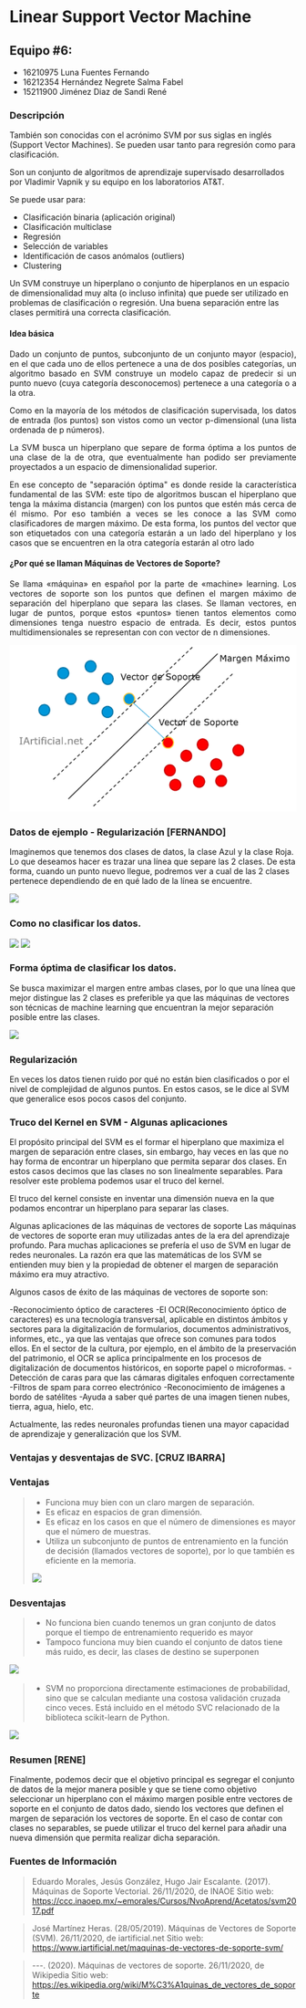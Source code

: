 # Linear Support Vector Machine

## Equipo #6:
- 16210975 Luna Fuentes Fernando
- 16212354 Hernández Negrete Salma Fabel
- 15211900 Jiménez Diaz de Sandi René

### Descripción

También son conocidas con el acrónimo SVM por sus siglas en inglés (Support Vector Machines). Se pueden usar tanto para regresión como para clasificación.

Son un conjunto de algoritmos de aprendizaje supervisado desarrollados por Vladimir Vapnik y su equipo en los laboratorios AT&T.

Se puede usar para:
- Clasificación binaria (aplicación original)
- Clasificación multiclase
- Regresión
- Selección de variables
- Identificación de casos anómalos (outliers)
- Clustering

Un SVM construye un hiperplano o conjunto de hiperplanos en un espacio de dimensionalidad muy alta (o incluso infinita) que puede ser utilizado en problemas de clasificación o regresión. Una buena separación entre las clases permitirá una correcta clasificación.

#### Idea básica

<p style="text-align: justify;">Dado un conjunto de puntos, subconjunto de un conjunto mayor (espacio), en el que cada uno de ellos pertenece a una de dos posibles categorías, un algoritmo basado en SVM construye un modelo capaz de predecir si un punto nuevo (cuya categoría desconocemos) pertenece a una categoría o a la otra.</p>

<p style="text-align: justify;">Como en la mayoría de los métodos de clasificación supervisada, los datos de entrada (los puntos) son vistos como un vector p-dimensional (una lista ordenada de p números).</p>

<p style="text-align: justify;">La SVM busca un hiperplano que separe de forma óptima a los puntos de una clase de la de otra, que eventualmente han podido ser previamente proyectados a un espacio de dimensionalidad superior.</p>

<p style="text-align: justify;">En ese concepto de "separación óptima" es donde reside la característica fundamental de las SVM: este tipo de algoritmos buscan el hiperplano que tenga la máxima distancia (margen) con los puntos que estén más cerca de él mismo. Por eso también a veces se les conoce a las SVM como clasificadores de margen máximo. De esta forma, los puntos del vector que son etiquetados con una categoría estarán a un lado del hiperplano y los casos que se encuentren en la otra categoría estarán al otro lado</p>

#### ¿Por qué se llaman Máquinas de Vectores de Soporte?

<p style="text-align: justify;">Se llama «máquina» en español por la parte de «machine» learning. Los vectores de soporte son los puntos que definen el margen máximo de separación del hiperplano que separa las clases. Se llaman vectores, en lugar de puntos, porque estos «puntos» tienen tantos elementos como dimensiones tenga nuestro espacio de entrada. Es decir, estos puntos multidimensionales se representan con con vector de n dimensiones.</p>

![ScreenShot](https://github.com/SalmaFabel/IMG/blob/main/IMAGEN%20Linear%20Support%20Vector%20Machine.PNG)

### Datos de ejemplo - Regularización [FERNANDO]
Imaginemos que tenemos dos clases de datos, la clase Azul y la clase Roja. Lo que deseamos hacer es trazar una línea que separe las 2 clases. De esta forma, cuando un punto nuevo llegue, podremos ver a cual de las 2 clases pertenece dependiendo de en qué lado de la línea se encuentre.

<img src="https://i.imgur.com/1itSHRR.png">

### Como no clasificar los datos.

<img src="https://i.imgur.com/AE6FJ2H.png">

<img src="https://i.imgur.com/lsPsIeF.png">

### Forma óptima de clasificar los datos.

Se busca maximizar el margen entre ambas clases, por lo que una línea que mejor distingue las 2 clases es preferible ya que las máquinas de vectores son técnicas de machine learning que encuentran la mejor separación posible entre las clases.

<img src="https://i.imgur.com/i47Tr3c.png">

### Regularización 
En veces los datos tienen ruido por qué no están bien clasificados o por el nivel de complejidad de algunos puntos. En estos casos, se le dice al SVM que generalice esos pocos casos del conjunto.

### Truco del Kernel en SVM - Algunas aplicaciones
El propósito  principal del SVM es el formar el hiperplano que maximiza el margen de separación entre clases, sin embargo, hay veces en las que no hay forma 
de encontrar un hiperplano que permita separar dos clases. En estos casos decimos que las clases no son linealmente separables. Para resolver este problema 
podemos usar el truco del kernel.

El truco del kernel consiste en inventar una dimensión nueva en la que podamos encontrar un hiperplano para separar las clases.

Algunas aplicaciones de las máquinas de vectores de soporte
Las máquinas de vectores de soporte eran muy utilizadas antes de la era del aprendizaje profundo. Para muchas aplicaciones se prefería el uso de SVM en lugar 
de redes neuronales. La razón era que las matemáticas de los SVM se entienden muy bien y la propiedad de obtener el margen de separación máximo era muy atractivo. 

Algunos casos de éxito de las máquinas de vectores de soporte son:

-Reconocimiento óptico de caracteres
    -El OCR(Reconocimiento óptico de caracteres) es una tecnología transversal, aplicable en distintos ámbitos y sectores para la digitalización de formularios, 
     documentos administrativos, informes, etc., ya que las ventajas que ofrece son comunes para todos ellos.
     En el sector de la cultura, por ejemplo, en el ámbito de la preservación del patrimonio, el OCR se aplica principalmente en los procesos de digitalización 
     de documentos históricos, en soporte papel o microformas.
-Detección de caras para que las cámaras digitales enfoquen correctamente
-Filtros de spam para correo electrónico
-Reconocimiento de imágenes a bordo de satélites 
    -Ayuda a saber qué partes de una imagen tienen nubes, tierra, agua, hielo, etc.

Actualmente, las redes neuronales profundas tienen una mayor capacidad de aprendizaje y generalización que los SVM.

<!-- START CRUZ -->
### Ventajas y desventajas de SVC. [CRUZ IBARRA]
### Ventajas 
> - Funciona muy bien con un claro margen de separación. 
> - Es eficaz en espacios de gran dimensión.
>- Es eficaz en los casos en que el número de dimensiones es mayor que el número de muestras.
> - Utiliza un subconjunto de puntos de entrenamiento en la función de decisión (llamados vectores de soporte), por lo que también es eficiente en la memoria.
> <img src="https://www.learnopencv.com/wp-content/uploads/2018/07/svm-linearly-separable-data.png">

### Desventajas
> - No funciona bien cuando tenemos un gran conjunto de datos porque el tiempo de entrenamiento requerido es mayor
> - Tampoco funciona muy bien cuando el conjunto de datos tiene más ruido, es decir, las clases de destino se superponen
<img src="https://1.bp.blogspot.com/-CD6nja2DNDY/VgTft5YhWiI/AAAAAAAADEo/W7eTpexZ0fI/s1600/svm-predicted-classification-3-ring-data-resized-600.png">

> - SVM no proporciona directamente estimaciones de probabilidad, sino que se calculan mediante una costosa validación cruzada cinco veces. Está incluido en el método SVC relacionado de la biblioteca scikit-learn de Python.
<img src="https://i.stack.imgur.com/1fXzJ.png">
<!-- END -->

### Resumen [RENE]
Finalmente, podemos decir que el objetivo principal es segregar el conjunto de datos de la mejor manera posible y que se tiene como objetivo seleccionar un hiperplano con el máximo margen posible entre vectores de soporte en el conjunto de datos dado, siendo los vectores que definen el margen de separación los vectores de soporte. En el caso de contar con clases no separables, se puede utilizar el truco del kernel para añadir una nueva dimensión que permita realizar dicha separación.

### Fuentes de Información

>Eduardo Morales, Jesús González, Hugo Jair Escalante. (2017). Máquinas de Soporte Vectorial. 26/11/2020, de INAOE Sitio web: https://ccc.inaoep.mx/~emorales/Cursos/NvoAprend/Acetatos/svm2017.pdf

>José Martínez Heras. (28/05/2019). Máquinas de Vectores de Soporte (SVM). 26/11/2020, de iartificial.net Sitio web: https://www.iartificial.net/maquinas-de-vectores-de-soporte-svm/

>---. (2020). Máquinas de vectores de soporte. 26/11/2020, de Wikipedia Sitio web: https://es.wikipedia.org/wiki/M%C3%A1quinas_de_vectores_de_soporte


